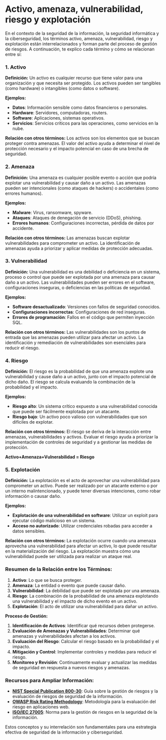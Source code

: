 # Activo, amenaza, vulnerabilidad, riesgo y explotación

En el contexto de la seguridad de la información, la seguridad informática y la ciberseguridad, los términos activo, amenaza, vulnerabilidad, riesgo y explotación están interrelacionados y forman parte del proceso de gestión de riesgos. A continuación, te explico cada término y cómo se relacionan entre sí:

### 1. **Activo**

**Definición:**
Un activo es cualquier recurso que tiene valor para una organización y que necesita ser protegido. Los activos pueden ser tangibles (como hardware) o intangibles (como datos o software).

**Ejemplos:**

- **Datos**: Información sensible como datos financieros o personales.
- **Hardware**: Servidores, computadoras, routers.
- **Software**: Aplicaciones, sistemas operativos.
- **Servicios**: Servicios críticos para las operaciones, como servicios en la nube.

**Relación con otros términos:**
Los activos son los elementos que se buscan proteger contra amenazas. El valor del activo ayuda a determinar el nivel de protección necesario y el impacto potencial en caso de una brecha de seguridad.

### 2. **Amenaza**

**Definición:**
Una amenaza es cualquier posible evento o acción que podría explotar una vulnerabilidad y causar daño a un activo. Las amenazas pueden ser intencionales (como ataques de hackers) o accidentales (como errores humanos).

**Ejemplos:**
- **Malware**: Virus, ransomware, spyware.
- **Ataques**: Ataques de denegación de servicio (DDoS), phishing.
- **Errores humanos**: Configuraciones incorrectas, pérdida de datos por accidente.

**Relación con otros términos:**
Las amenazas buscan explotar vulnerabilidades para comprometer un activo. La identificación de amenazas ayuda a priorizar y aplicar medidas de protección adecuadas.

### 3. **Vulnerabilidad**

**Definición:**
Una vulnerabilidad es una debilidad o deficiencia en un sistema, proceso o control que puede ser explotada por una amenaza para causar daño a un activo. Las vulnerabilidades pueden ser errores en el software, configuraciones inseguras, o deficiencias en las políticas de seguridad.

**Ejemplos:**
- **Software desactualizado**: Versiones con fallos de seguridad conocidos.
- **Configuraciones incorrectas**: Configuraciones de red inseguras.
- **Errores de programación**: Fallos en el código que permiten inyección SQL.

**Relación con otros términos:**
Las vulnerabilidades son los puntos de entrada que las amenazas pueden utilizar para afectar un activo. La identificación y remediación de vulnerabilidades son esenciales para reducir el riesgo.

### 4. **Riesgo**

**Definición:**
El riesgo es la probabilidad de que una amenaza explote una vulnerabilidad y cause daño a un activo, junto con el impacto potencial de dicho daño. El riesgo se calcula evaluando la combinación de la probabilidad y el impacto.

**Ejemplos:**
- **Riesgo alto**: Un sistema crítico expuesto a una vulnerabilidad conocida que puede ser fácilmente explotada por un atacante.
- **Riesgo bajo**: Un activo poco valioso con vulnerabilidades que son difíciles de explotar.

**Relación con otros términos:**
El riesgo se deriva de la interacción entre amenazas, vulnerabilidades y activos. Evaluar el riesgo ayuda a priorizar la implementación de controles de seguridad y a gestionar las medidas de protección.



**Activo+Amenaza+Vulnerabilidad = Riesgo**



### 5. **Explotación**

**Definición:**
La explotación es el acto de aprovechar una vulnerabilidad para comprometer un activo. Puede ser realizado por un atacante externo o por un interno malintencionado, y puede tener diversas intenciones, como robar información o causar daño.

**Ejemplos:**
- **Explotación de una vulnerabilidad en software**: Utilizar un exploit para ejecutar código malicioso en un sistema.
- **Acceso no autorizado**: Utilizar credenciales robadas para acceder a datos sensibles.

**Relación con otros términos:**
La explotación ocurre cuando una amenaza aprovecha una vulnerabilidad para afectar un activo, lo que puede resultar en la materialización del riesgo. La explotación muestra cómo una vulnerabilidad puede ser utilizada para realizar un ataque real.

### Resumen de la Relación entre los Términos:

1. **Activo**: Lo que se busca proteger.
2. **Amenaza**: La entidad o evento que puede causar daño.
3. **Vulnerabilidad**: La debilidad que puede ser explotada por una amenaza.
4. **Riesgo**: La combinación de la probabilidad de una amenaza explotando una vulnerabilidad y el impacto de dicho evento en un activo.
5. **Explotación**: El acto de utilizar una vulnerabilidad para dañar un activo.

**Proceso de Gestión:**

1. **Identificación de Activos**: Identificar qué recursos deben protegerse.
2. **Evaluación de Amenazas y Vulnerabilidades**: Determinar qué amenazas y vulnerabilidades afectan a los activos.
3. **Evaluación del Riesgo**: Calcular el riesgo basado en la probabilidad y el impacto.
4. **Mitigación y Control**: Implementar controles y medidas para reducir el riesgo.
5. **Monitoreo y Revisión**: Continuamente evaluar y actualizar las medidas de seguridad en respuesta a nuevos riesgos y amenazas.

### Recursos para Ampliar Información:

- **[NIST Special Publication 800-30](https://csrc.nist.gov/publications/detail/sp/800-30/rev-1/final)**: Guía sobre la gestión de riesgos y la evaluación de riesgos de seguridad de la información.
- **[OWASP Risk Rating Methodology](https://owasp.org/www-community/OWASP_Risk_Rating_Methodology)**: Metodología para la evaluación del riesgo en aplicaciones web.
- **[ISO/IEC 27005](https://www.iso.org/standard/65694.html)**: Norma para la gestión de riesgos en la seguridad de la información.

Estos conceptos y su interrelación son fundamentales para una estrategia efectiva de seguridad de la información y ciberseguridad.



